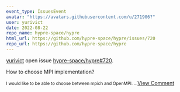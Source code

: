 ```yaml
---
event_type: IssuesEvent
avatar: "https://avatars.githubusercontent.com/u/271906?"
user: yurivict
date: 2022-08-22
repo_name: hypre-space/hypre
html_url: https://github.com/hypre-space/hypre/issues/720
repo_url: https://github.com/hypre-space/hypre
---
```


<a href='https://github.com/yurivict' target='_blank'>yurivict</a> open issue <a href='https://github.com/hypre-space/hypre/issues/720' target='_blank'>hypre-space/hypre#720</a>.

<p>How to choose MPI implementation?</p><small>I would like to be able to choose between mpich and OpenMPI....</small><a href='https://github.com/hypre-space/hypre/issues/720' target='_blank'>View Comment</a>